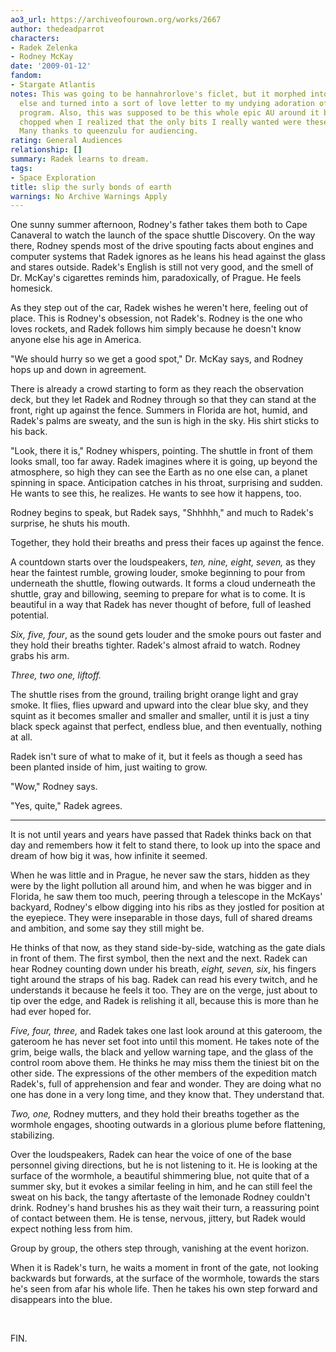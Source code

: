 ```yaml
---
ao3_url: https://archiveofourown.org/works/2667
author: thedeadparrot
characters:
- Radek Zelenka
- Rodney McKay
date: '2009-01-12'
fandom:
- Stargate Atlantis
notes: This was going to be hannahrorlove's ficlet, but it morphed into something
  else and turned into a sort of love letter to my undying adoration of the space
  program. Also, this was supposed to be this whole epic AU around it but that got
  chopped when I realized that the only bits I really wanted were these two scenes.
  Many thanks to queenzulu for audiencing.
rating: General Audiences
relationship: []
summary: Radek learns to dream.
tags:
- Space Exploration
title: slip the surly bonds of earth
warnings: No Archive Warnings Apply
---
```


One sunny summer afternoon, Rodney's father takes them both to Cape Canaveral to watch the launch of the space shuttle Discovery. On the way there, Rodney spends most of the drive spouting facts about engines and computer systems that Radek ignores as he leans his head against the glass and stares outside. Radek's English is still not very good, and the smell of Dr. McKay's cigarettes reminds him, paradoxically, of Prague. He feels homesick.

As they step out of the car, Radek wishes he weren't here, feeling out of place. This is Rodney's obsession, not Radek's. Rodney is the one who loves rockets, and Radek follows him simply because he doesn't know anyone else his age in America.

"We should hurry so we get a good spot," Dr. McKay says, and Rodney hops up and down in agreement.

There is already a crowd starting to form as they reach the observation deck, but they let Radek and Rodney through so that they can stand at the front, right up against the fence. Summers in Florida are hot, humid, and Radek's palms are sweaty, and the sun is high in the sky. His shirt sticks to his back.

"Look, there it is," Rodney whispers, pointing. The shuttle in front of them looks small, too far away. Radek imagines where it is going, up beyond the atmosphere, so high they can see the Earth as no one else can, a planet spinning in space. Anticipation catches in his throat, surprising and sudden. He wants to see this, he realizes. He wants to see how it happens, too.

Rodney begins to speak, but Radek says, "Shhhhh," and much to Radek's surprise, he shuts his mouth.

Together, they hold their breaths and press their faces up against the fence.

A countdown starts over the loudspeakers, *ten, nine, eight, seven,* as they hear the faintest rumble, growing louder, smoke beginning to pour from underneath the shuttle, flowing outwards. It forms a cloud underneath the shuttle, gray and billowing, seeming to prepare for what is to come. It is beautiful in a way that Radek has never thought of before, full of leashed potential.

*Six, five, four*, as the sound gets louder and the smoke pours out faster and they hold their breaths tighter. Radek's almost afraid to watch. Rodney grabs his arm.

*Three, two one, liftoff.*

The shuttle rises from the ground, trailing bright orange light and gray smoke. It flies, flies upward and upward into the clear blue sky, and they squint as it becomes smaller and smaller and smaller, until it is just a tiny black speck against that perfect, endless blue, and then eventually, nothing at all.

Radek isn't sure of what to make of it, but it feels as though a seed has been planted inside of him, just waiting to grow.

"Wow," Rodney says.

"Yes, quite," Radek agrees.



---

It is not until years and years have passed that Radek thinks back on that day and remembers how it felt to stand there, to look up into the space and dream of how big it was, how infinite it seemed.

When he was little and in Prague, he never saw the stars, hidden as they were by the light pollution all around him, and when he was bigger and in Florida, he saw them too much, peering through a telescope in the McKays' backyard, Rodney's elbow digging into his ribs as they jostled for position at the eyepiece. They were inseparable in those days, full of shared dreams and ambition, and some say they still might be.

He thinks of that now, as they stand side-by-side, watching as the gate dials in front of them. The first symbol, then the next and the next. Radek can hear Rodney counting down under his breath, *eight, seven, six*, his fingers tight around the straps of his bag. Radek can read his every twitch, and he understands it because he feels it too. They are on the verge, just about to tip over the edge, and Radek is relishing it all, because this is more than he had ever hoped for.

*Five, four, three,* and Radek takes one last look around at this gateroom, the gateroom he has never set foot into until this moment. He takes note of the grim, beige walls, the black and yellow warning tape, and the glass of the control room above them. He thinks he may miss them the tiniest bit on the other side. The expressions of the other members of the expedition match Radek's, full of apprehension and fear and wonder. They are doing what no one has done in a very long time, and they know that. They understand that.

*Two, one,* Rodney mutters, and they hold their breaths together as the wormhole engages, shooting outwards in a glorious plume before flattening, stabilizing.

Over the loudspeakers, Radek can hear the voice of one of the base personnel giving directions, but he is not listening to it. He is looking at the surface of the wormhole, a beautiful shimmering blue, not quite that of a summer sky, but it evokes a similar feeling in him, and he can still feel the sweat on his back, the tangy aftertaste of the lemonade Rodney couldn't drink. Rodney's hand brushes his as they wait their turn, a reassuring point of contact between them. He is tense, nervous, jittery, but Radek would expect nothing less from him.

Group by group, the others step through, vanishing at the event horizon.

When it is Radek's turn, he waits a moment in front of the gate, not looking backwards but forwards, at the surface of the wormhole, towards the stars he's seen from afar his whole life. Then he takes his own step forward and disappears into the blue.

 

FIN.